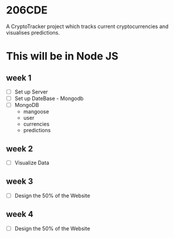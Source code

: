# 206CDE
A CryptoTracker project which tracks current cryptocurrencies and visualises predictions.




<h1>This will be in Node JS </h1>

<h2>week 1</h2>

- [ ]  Set up Server
- [ ]  Set up DateBase - Mongodb
- [ ]  MongoDB
    <ul>
        <li>mangoose</li>
        <li>user</li>
        <li>currencies</li>
        <li>predictions</li>
    </ul>

<h2>week 2</h2>

- [ ]  Visualize Data

<h2>week 3</h2>


- [ ]  Design the 50% of the Website


<h2>week 4</h2>

- [ ]  Design the 50% of the Website
